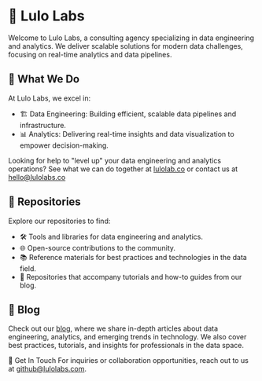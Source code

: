# 🍊 Lulo Labs
Welcome to Lulo Labs, a consulting agency specializing in data engineering and analytics. We deliver scalable solutions for modern data challenges, focusing on real-time analytics and data pipelines.

## 💼 What We Do
At Lulo Labs, we excel in:

- 🏗️ Data Engineering: Building efficient, scalable data pipelines and infrastructure.
- 📊 Analytics: Delivering real-time insights and data visualization to empower decision-making.

Looking for help to "level up" your data engineering and analytics operations?  See what we can do together at [lulolab.co](https://www.lulolabs.co/) or contact us at [hello@lulolabs.co](mailto:hello@lulolabs.co)

## 📂 Repositories
Explore our repositories to find:

- 🛠️ Tools and libraries for data engineering and analytics.
- 🌐 Open-source contributions to the community.
- 📚 Reference materials for best practices and technologies in the data field.
- 📘 Repositories that accompany tutorials and how-to guides from our blog.

## 📝 Blog
Check out our [blog](https://blog.lulolabs.co/), where we share in-depth articles about data engineering, analytics, and emerging trends in technology. We also cover best practices, tutorials, and insights for professionals in the data space.

📧 Get In Touch
For inquiries or collaboration opportunities, reach out to us at github@lulolabs.com.

